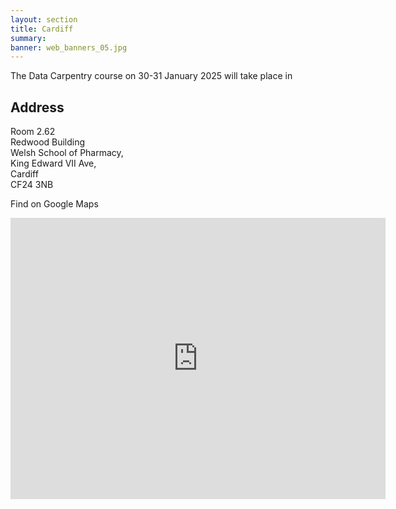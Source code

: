 ```yaml
---
layout: section
title: Cardiff
summary: 
banner: web_banners_05.jpg
---
```



The Data Carpentry course on 30-31 January 2025 will take place in 

## Address

Room 2.62   <br>
Redwood Building   <br>
Welsh School of Pharmacy,   <br> 
King Edward VII Ave,    <br>
Cardiff   <br>
CF24 3NB

Find on Google Maps

<iframe src="https://www.google.com/maps/embed?pb=!1m18!1m12!1m3!1d2510.253877598934!2d-3.18722332335146!3d51.48798477180893!2m3!1f0!2f0!3f0!3m2!1i1024!2i768!4f13.1!3m3!1m2!1s0x486e1ca358f4a16f%3A0x1eb32e8e0cd68426!2sRedwood%20Building!5e1!3m2!1sen!2suk!4v1732637919918!5m2!1sen!2suk" width="600" height="450" style="border:0;" allowfullscreen="" loading="lazy" referrerpolicy="no-referrer-when-downgrade"></iframe>
